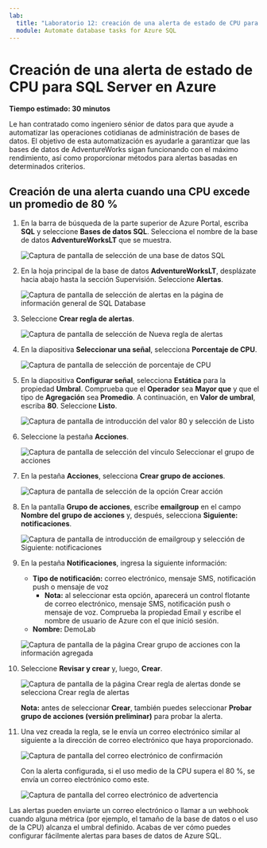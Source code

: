 ```yaml
---
lab:
  title: "Laboratorio 12: creación de una alerta de estado de CPU para SQL\_Server"
  module: Automate database tasks for Azure SQL
---
```


# Creación de una alerta de estado de CPU para SQL Server en Azure

**Tiempo estimado: 30 minutos**

Le han contratado como ingeniero sénior de datos para que ayude a automatizar las operaciones cotidianas de administración de bases de datos. El objetivo de esta automatización es ayudarle a garantizar que las bases de datos de AdventureWorks sigan funcionando con el máximo rendimiento, así como proporcionar métodos para alertas basadas en determinados criterios.

## Creación de una alerta cuando una CPU excede un promedio de 80 %

1. En la barra de búsqueda de la parte superior de Azure Portal, escriba **SQL** y seleccione **Bases de datos SQL**. Selecciona el nombre de la base de datos **AdventureWorksLT** que se muestra.

    ![Captura de pantalla de selección de una base de datos SQL](../images/dp-300-module-12-lab-01.png)

1. En la hoja principal de la base de datos **AdventureWorksLT**, desplázate hacia abajo hasta la sección Supervisión. Seleccione **Alertas**.

    ![Captura de pantalla de selección de alertas en la página de información general de SQL Database](../images/dp-300-module-12-lab-02.png)

1. Seleccione **Crear regla de alertas**.

    ![Captura de pantalla de selección de Nueva regla de alertas](../images/dp-300-module-12-lab-03.png)

1. En la diapositiva **Seleccionar una señal**, selecciona **Porcentaje de CPU**.

    ![Captura de pantalla de selección de porcentaje de CPU](../images/dp-300-module-12-lab-04.png)

1. En la diapositiva **Configurar señal**, selecciona **Estática** para la propiedad **Umbral**. Comprueba que el **Operador** sea **Mayor que** y que el tipo de **Agregación** sea **Promedio**. A continuación, en **Valor de umbral**, escriba **80**. Seleccione **Listo**.

    ![Captura de pantalla de introducción del valor 80 y selección de Listo](../images/dp-300-module-12-lab-05.png)

1. Seleccione la pestaña **Acciones**.

    ![Captura de pantalla de selección del vínculo Seleccionar el grupo de acciones](../images/dp-300-module-12-lab-06.png)

1. En la pestaña **Acciones**, selecciona **Crear grupo de acciones**.

    ![Captura de pantalla de selección de la opción Crear acción](../images/dp-300-module-12-lab-07.png)

1. En la pantalla **Grupo de acciones**, escribe **emailgroup** en el campo **Nombre del grupo de acciones** y, después, selecciona **Siguiente: notificaciones**.

    ![Captura de pantalla de introducción de emailgroup y selección de Siguiente: notificaciones](../images/dp-300-module-12-lab-08.png)

1. En la pestaña **Notificaciones**, ingresa la siguiente información:

    - **Tipo de notificación:** correo electrónico, mensaje SMS, notificación push o mensaje de voz
        - **Nota:** al seleccionar esta opción, aparecerá un control flotante de correo electrónico, mensaje SMS, notificación push o mensaje de voz. Comprueba la propiedad Email y escribe el nombre de usuario de Azure con el que inició sesión.
    - **Nombre:** DemoLab

    ![Captura de pantalla de la página Crear grupo de acciones con la información agregada](../images/dp-300-module-12-lab-09.png)

1. Seleccione **Revisar y crear** y, luego, **Crear**.

    ![Captura de pantalla de la página Crear regla de alertas donde se selecciona Crear regla de alertas](../images/dp-300-module-12-lab-10.png)

    **Nota:** antes de seleccionar **Crear**, también puedes seleccionar **Probar grupo de acciones (versión preliminar)** para probar la alerta.

1. Una vez creada la regla, se le envía un correo electrónico similar al siguiente a la dirección de correo electrónico que haya proporcionado.

    ![Captura de pantalla del correo electrónico de confirmación](../images/dp-300-module-12-lab-11.png)

    Con la alerta configurada, si el uso medio de la CPU supera el 80 %, se envía un correo electrónico como este.

    ![Captura de pantalla del correo electrónico de advertencia](../images/dp-300-module-12-lab-12.png)

Las alertas pueden enviarte un correo electrónico o llamar a un webhook cuando alguna métrica (por ejemplo, el tamaño de la base de datos o el uso de la CPU) alcanza el umbral definido. Acabas de ver cómo puedes configurar fácilmente alertas para bases de datos de Azure SQL.
